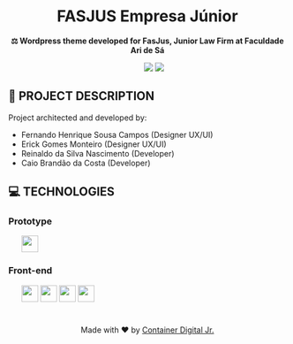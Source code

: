 <h1 align="center">
FASJUS Empresa Júnior
</h1>

<p align="center"><b>⚖ Wordpress theme developed for FasJus, Junior Law Firm at Faculdade Ari de Sá</b>
<ul align="center">
    <img src="https://img.shields.io/static/v1?label=Status&message=2%&labelColor=%2306121f&style=flat-square&color=%23fc0303">
    <img src="https://img.shields.io/static/v1?label=License&message=GPL-3.0&labelColor=%2306121f&style=flat-square&color=%23e60000">
</ul>

## 🎲 PROJECT DESCRIPTION
Project architected and developed by:
<ul>
    <li>Fernando Henrique Sousa Campos (Designer UX/UI)</li>
    <li>Erick Gomes Monteiro (Designer UX/UI)</li>
    <li>Reinaldo da Silva Nascimento (Developer)</li>
    <li>Caio Brandão da Costa (Developer)</li>
</ul> 

## 💻 TECHNOLOGIES

### Prototype
<ul>
    <img src="https://cdn.worldvectorlogo.com/logos/figma-1.svg" height="30">
</ul>

### Front-end
<ul>
    <img src="https://upload.wikimedia.org/wikipedia/commons/thumb/9/98/WordPress_blue_logo.svg/1200px-WordPress_blue_logo.svg.png" height="30">
    <img src="https://upload.wikimedia.org/wikipedia/commons/thumb/2/27/PHP-logo.svg/2560px-PHP-logo.svg.png" height="30">
    <img src="https://seeklogo.com/images/J/jquery-logo-CFE6ECE363-seeklogo.com.png" height="30">
    <img src="https://tusharkandpal.github.io/img/bootstrap.png" height="30">
</ul>

<h1> </h1>
<p align="center">Made with ❤ by <a href="http://www.codijr.ufc.br">Container Digital Jr.</a></p>